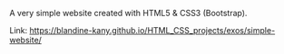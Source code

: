 A very simple website created with HTML5 & CSS3 (Bootstrap).

Link: https://blandine-kany.github.io/HTML_CSS_projects/exos/simple-website/